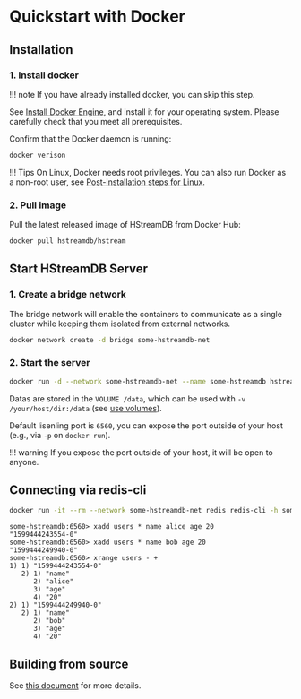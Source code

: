 Quickstart with Docker
======================

## Installation

### 1. Install docker

!!! note
    If you have already installed docker, you can skip this step.

See [Install Docker Engine](https://docs.docker.com/engine/install/),
and install it for your operating system. Please carefully check that you
meet all prerequisites.

Confirm that the Docker daemon is running:

```sh
docker verison
```

!!! Tips
    On Linux, Docker needs root privileges. You can also run Docker as
    a non-root user, see [Post-installation steps for Linux][non-root-docker].

### 2. Pull image

Pull the latest released image of HStreamDB from Docker Hub:

```sh
docker pull hstreamdb/hstream
```


## Start HStreamDB Server

### 1. Create a bridge network

The bridge network will enable the containers to communicate as a single
cluster while keeping them isolated from external networks.

```sh
docker network create -d bridge some-hstreamdb-net
```

### 2. Start the server

```sh
docker run -d --network some-hstreamdb-net --name some-hstreamdb hstreamdb/hstream
```

Datas are stored in the `VOLUME /data`, which can be used with
`-v /your/host/dir:/data` (see [use volumes](https://docs.docker.com/storage/volumes/)).

Default lisenling port is `6560`, you can expose the port outside of your host (e.g., via `-p` on `docker run`).

!!! warning
    If you expose the port outside of your host, it will be open to anyone.


## Connecting via redis-cli

```sh
docker run -it --rm --network some-hstreamdb-net redis redis-cli -h some-hstreamdb -p 6560
```

```
some-hstreamdb:6560> xadd users * name alice age 20
"1599444243554-0"
some-hstreamdb:6560> xadd users * name bob age 20
"1599444249940-0"
some-hstreamdb:6560> xrange users - +
1) 1) "1599444243554-0"
   2) 1) "name"
      2) "alice"
      3) "age"
      4) "20"
2) 1) "1599444249940-0"
   2) 1) "name"
      2) "bob"
      3) "age"
      4) "20"
```


## Building from source

See [this document](../development/build-from-source.md) for more details.




[non-root-docker]: https://docs.docker.com/engine/install/linux-postinstall/#manage-docker-as-a-non-root-user
